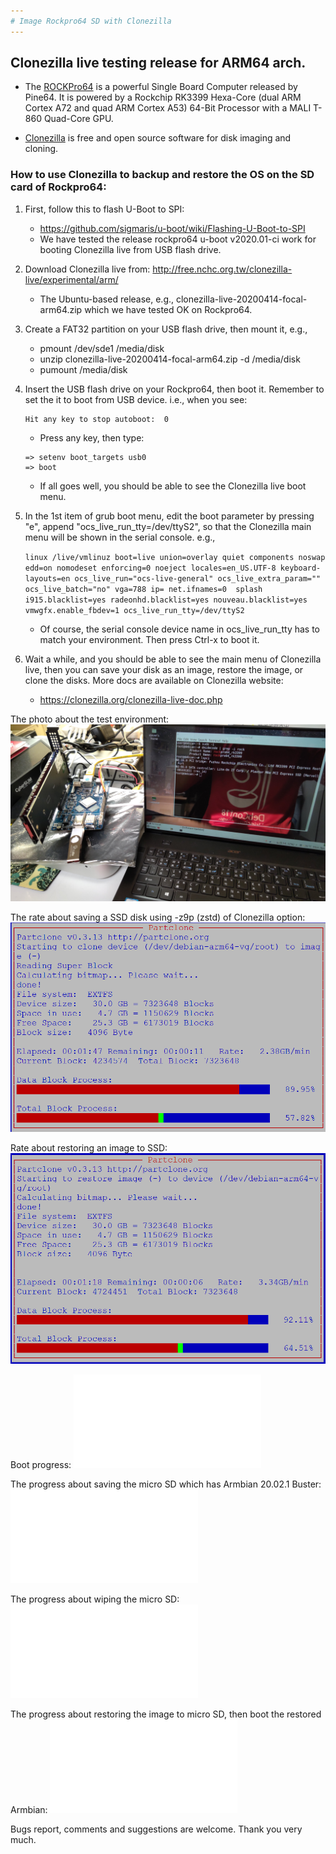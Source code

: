 ```yaml
---
# Image Rockpro64 SD with Clonezilla
---
```

## Clonezilla live testing release for ARM64 arch.

- The [ROCKPro64][1] is a powerful Single Board Computer released by Pine64. It is powered by a Rockchip RK3399 Hexa-Core (dual ARM Cortex A72 and quad ARM Cortex A53) 64-Bit Processor with a MALI T-860 Quad-Core GPU.

- [Clonezilla][2] is free and open source software for disk imaging and cloning.

### How to use Clonezilla to backup and restore the OS on the SD card of Rockpro64:
1. First, follow this to flash U-Boot to SPI:
   - https://github.com/sigmaris/u-boot/wiki/Flashing-U-Boot-to-SPI
   - We have tested the release rockpro64 u-boot v2020.01-ci work for booting Clonezilla live from USB flash drive.

2. Download Clonezilla live from:
   http://free.nchc.org.tw/clonezilla-live/experimental/arm/
   - The Ubuntu-based release, e.g., clonezilla-live-20200414-focal-arm64.zip which we have tested OK on Rockpro64.

3. Create a FAT32 partition on your USB flash drive, then mount it, e.g.,
   - pmount /dev/sde1 /media/disk
   - unzip clonezilla-live-20200414-focal-arm64.zip -d /media/disk
   - pumount /media/disk

4. Insert the USB flash drive on your Rockpro64, then boot it. Remember to set the it to boot from USB device.
   i.e., when you see:
   ```
   Hit any key to stop autoboot:  0
   ```
   - Press any key, then type:
   ```
   => setenv boot_targets usb0
   => boot
   ```
   - If all goes well, you should be able to see the Clonezilla live boot menu.

5. In the 1st item of grub boot menu, edit the boot parameter by pressing "e",
   append "ocs_live_run_tty=/dev/ttyS2", so that the Clonezilla main menu will be shown in the serial console.
   e.g.,

   `linux /live/vmlinuz boot=live union=overlay quiet components noswap edd=on nomodeset enforcing=0 noeject locales=en_US.UTF-8 keyboard-layouts=en ocs_live_run="ocs-live-general" ocs_live_extra_param="" ocs_live_batch="no" vga=788 ip= net.ifnames=0  splash i915.blacklist=yes radeonhd.blacklist=yes nouveau.blacklist=yes vmwgfx.enable_fbdev=1 ocs_live_run_tty=/dev/ttyS2`
   - Of course, the serial console device name in ocs_live_run_tty has to match your environment. Then press Ctrl-x to boot it.

6. Wait a while, and you should be able to see the main menu of Clonezilla live, then you can save your disk as an image, restore the image, or clone the disks. More docs are available on Clonezilla website:
   - https://clonezilla.org/clonezilla-live-doc.php

The photo about the test environment:
![](0-test-env.jpg)

The rate about saving a SSD disk using -z9p (zstd) of Clonezilla option:
![](2-rockpro-save-ssd.png)

Rate about restoring an image to SSD:
![](3-rockpro-restore-ssd.png)

Boot progress:
![download plain text file](0-boot-process.txt)

The progress about saving the micro SD which has Armbian 20.02.1 Buster:
![download plain text file](4-save-sd.txt)

The progress about wiping the micro SD:
![download plain text file](5-wipe-sd.txt)

The progress about restoring the image to micro SD, then boot the restored Armbian:
![download plain text file](6-restore-sd.txt)

Bugs report, comments and suggestions are welcome.
Thank you very much.

[1]: https://wiki.pine64.org/index.php/ROCKPro64
[2]: https://clonezilla.org
